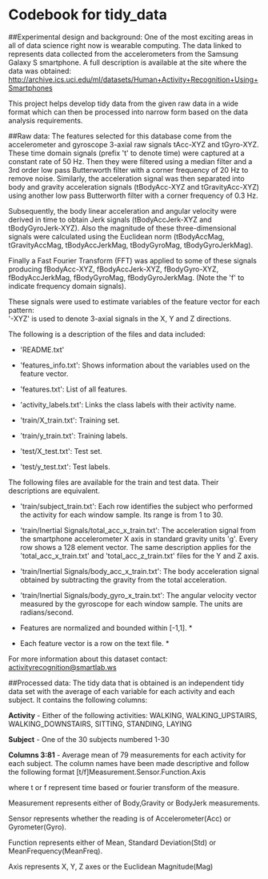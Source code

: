 # Codebook for tidy_data

##Experimental design and background:
One of the most exciting areas in all of data science right now is wearable computing. The data linked to represents data collected from the accelerometers from the Samsung Galaxy S smartphone. A full description is available at the site where the data was obtained:
http://archive.ics.uci.edu/ml/datasets/Human+Activity+Recognition+Using+Smartphones 

This project helps develop tidy data from the given raw data in a wide format which can then be processed into narrow form based on the data analysis requirements.

##Raw data:
The features selected for this database come from the accelerometer and gyroscope 3-axial raw signals tAcc-XYZ and tGyro-XYZ. These time domain signals (prefix 't' to denote time) were captured at a constant rate of 50 Hz. Then they were filtered using a median filter and a 3rd order low pass Butterworth filter with a corner frequency of 20 Hz to remove noise. Similarly, the acceleration signal was then separated into body and gravity acceleration signals (tBodyAcc-XYZ and tGravityAcc-XYZ) using another low pass Butterworth filter with a corner frequency of 0.3 Hz. 

Subsequently, the body linear acceleration and angular velocity were derived in time to obtain Jerk signals (tBodyAccJerk-XYZ and tBodyGyroJerk-XYZ). Also the magnitude of these three-dimensional signals were calculated using the Euclidean norm (tBodyAccMag, tGravityAccMag, tBodyAccJerkMag, tBodyGyroMag, tBodyGyroJerkMag). 

Finally a Fast Fourier Transform (FFT) was applied to some of these signals producing fBodyAcc-XYZ, fBodyAccJerk-XYZ, fBodyGyro-XYZ, fBodyAccJerkMag, fBodyGyroMag, fBodyGyroJerkMag. (Note the 'f' to indicate frequency domain signals). 

These signals were used to estimate variables of the feature vector for each pattern:  
'-XYZ' is used to denote 3-axial signals in the X, Y and Z directions.

The following is a description of the files and data included:

- 'README.txt'

- 'features_info.txt': Shows information about the variables used on the feature vector.

- 'features.txt': List of all features.

- 'activity_labels.txt': Links the class labels with their activity name.

- 'train/X_train.txt': Training set.

- 'train/y_train.txt': Training labels.

- 'test/X_test.txt': Test set.

- 'test/y_test.txt': Test labels.

The following files are available for the train and test data. Their descriptions are equivalent. 

- 'train/subject_train.txt': Each row identifies the subject who performed the activity for each window sample. Its range is from 1 to 30. 

- 'train/Inertial Signals/total_acc_x_train.txt': The acceleration signal from the smartphone accelerometer X axis in standard gravity units 'g'. Every row shows a 128 element vector. The same description applies for the 'total_acc_x_train.txt' and 'total_acc_z_train.txt' files for the Y and Z axis. 

- 'train/Inertial Signals/body_acc_x_train.txt': The body acceleration signal obtained by subtracting the gravity from the total acceleration. 

- 'train/Inertial Signals/body_gyro_x_train.txt': The angular velocity vector measured by the gyroscope for each window sample. The units are radians/second. 

* Features are normalized and bounded within [-1,1]. *

* Each feature vector is a row on the text file. *

For more information about this dataset contact: activityrecognition@smartlab.ws

##Processed data:
The tidy data that is obtained is an independent tidy data set with the average of each variable for each activity and each subject. It contains the following columns:

**Activity** - Either of the following activities: WALKING, WALKING_UPSTAIRS, WALKING_DOWNSTAIRS, SITTING, STANDING, LAYING

**Subject** - One of the 30 subjects numbered 1-30

**Columns 3:81** - Average mean of 79 measurements for each activity for each subject. The column names have been made descriptive and follow the following format [t/f]Measurement.Sensor.Function.Axis 

where t or f represent time based or fourier transform of the measure.

Measurement represents either of Body,Gravity or BodyJerk measurements.

Sensor represents whether the reading is of Accelerometer(Acc) or Gyrometer(Gyro).

Function represents either of Mean, Standard Deviation(Std) or MeanFrequency(MeanFreq).

Axis represents X, Y, Z axes or the Euclidean Magnitude(Mag)